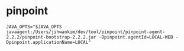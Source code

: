 pinpoint
=================

````
JAVA_OPTS="$JAVA_OPTS -javaagent:/Users/jihwankim/dev/tool/pinpoint/pinpoint-agent-2.2.2/pinpoint-bootstrap-2.2.2.jar -Dpinpoint.agentId=LOCAL-WEB -Dpinpoint.applicationName=LOCAL"
````


